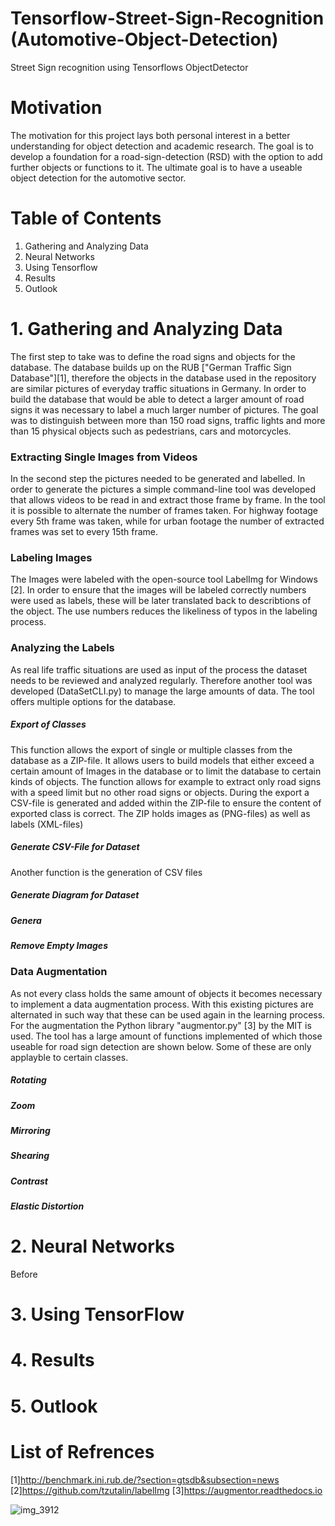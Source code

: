# Tensorflow-Street-Sign-Recognition (Automotive-Object-Detection)
Street Sign recognition using Tensorflows ObjectDetector
# Motivation
The motivation for this project lays both personal interest in a better understanding for object detection and academic research. The goal is to develop a foundation for a road-sign-detection (RSD) with the option to add further objects or functions to it. The ultimate goal is to have a useable object detection for the automotive sector.

# Table of Contents
1. Gathering and Analyzing Data 
2. Neural Networks
3. Using Tensorflow
4. Results
5. Outlook

# 1. Gathering and Analyzing Data

The first step to take was to define the road signs and objects for the database. The database builds up on the RUB ["German Traffic Sign Database"][1], therefore the objects in the database used in the repository are similar pictures of everyday traffic situations in Germany. In order to build the database that would be able to detect a larger amount of road signs it was necessary to label a much larger number of pictures. The goal was to distinguish between more than 150 road signs, traffic lights and more than 15 physical objects such as pedestrians, cars and motorcycles.

### Extracting Single Images from Videos

In the second step the pictures needed to be generated and labelled. In order to generate the pictures a simple command-line tool was developed that allows videos to be read in and extract those frame by frame. In the tool it is possible to alternate the number of frames taken. For highway footage every 5th frame was taken, while for urban footage the number of extracted frames was set to every 15th frame.

### Labeling Images

The Images were labeled with the open-source tool LabelImg for Windows [2]. In order to ensure that the images will be labeled correctly numbers were used as labels, these will be later translated back to describtions of the object. The use numbers reduces the likeliness of typos in the labeling process. 

### Analyzing the Labels

As real life traffic situations are used as input of the process the dataset needs to be reviewed and analyzed regularly. Therefore another tool was developed (DataSetCLI.py) to manage the large amounts of data. The tool offers multiple options for the database.

##### Export of Classes

This function allows the export of single or multiple classes from the database as a ZIP-file. It allows users to build models that either exceed a certain amount of Images in the database or to limit the database to certain kinds of objects. The function allows for example to extract only road signs with a speed limit but no other road signs or objects. During the export a CSV-file is generated and added within the ZIP-file to ensure the content of exported class is correct. The ZIP holds images as (PNG-files) as well as labels (XML-files)

##### Generate CSV-File for Dataset

Another function is the generation of CSV files 

##### Generate Diagram for Dataset

##### Genera

##### Remove Empty Images

### Data Augmentation

As not every class holds the same amount of objects it becomes necessary to implement a data augmentation process. With this existing pictures are alternated in such way that these can be used again in the learning process. For the augmentation the Python library "augmentor.py" [3] by the MIT is used. The tool has a large amount of functions implemented of which those useable for road sign detection are shown below. Some of these are only applayble to certain classes.

##### Rotating

##### Zoom

##### Mirroring

##### Shearing

##### Contrast

##### Elastic Distortion



# 2. Neural Networks
Before

# 3. Using TensorFlow

# 4. Results

# 5. Outlook

# List of Refrences
[1]http://benchmark.ini.rub.de/?section=gtsdb&subsection=news
[2]https://github.com/tzutalin/labelImg
[3]https://augmentor.readthedocs.io


![img_3912](https://user-images.githubusercontent.com/34514578/48686015-afdf6180-ebf4-11e8-8d4f-e18202415dfc.JPG)

